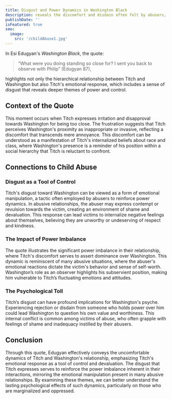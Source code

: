 ```yaml
---
title: Disgust and Power Dynamics in Washington Black
description: reveals the discomfort and disdain often felt by abusers, reinforcing the power imbalance that victimizes and isolates the child.
publishDate: ''
isFeatured: true
seo:
  image:
    src: '/childAbuse1.jpg'
---
```




In Esi Edugyan's *Washington Black*, the quote:

> “What were you doing standing so close for? I sent you back to observe with Philip” (Edugyan 87),

highlights not only the hierarchical relationship between Titch and Washington but also Titch's emotional response, which includes a sense of disgust that reveals deeper themes of power and control.

## Context of the Quote

This moment occurs when Titch expresses irritation and disapproval towards Washington for being too close. The frustration suggests that Titch perceives Washington's proximity as inappropriate or invasive, reflecting a discomfort that transcends mere annoyance. This discomfort can be understood as a manifestation of Titch's internalized beliefs about race and class, where Washington's presence is a reminder of his position within a social hierarchy that Titch is reluctant to confront.

## Connections to Child Abuse

### Disgust as a Tool of Control

Titch's disgust toward Washington can be viewed as a form of emotional manipulation, a tactic often employed by abusers to reinforce power dynamics. In abusive relationships, the abuser may express contempt or revulsion towards the victim, creating an environment of shame and devaluation. This response can lead victims to internalize negative feelings about themselves, believing they are unworthy or undeserving of respect and kindness.

### The Impact of Power Imbalance

The quote illustrates the significant power imbalance in their relationship, where Titch's discomfort serves to assert dominance over Washington. This dynamic is reminiscent of many abusive situations, where the abuser's emotional reactions dictate the victim's behavior and sense of self-worth. Washington’s role as an observer highlights his subservient position, making him vulnerable to Titch’s fluctuating emotions and attitudes.

### The Psychological Toll

Titch’s disgust can have profound implications for Washington's psyche. Experiencing rejection or disdain from someone who holds power over him could lead Washington to question his own value and worthiness. This internal conflict is common among victims of abuse, who often grapple with feelings of shame and inadequacy instilled by their abusers. 

## Conclusion

Through this quote, Edugyan effectively conveys the uncomfortable dynamics of Titch and Washington's relationship, emphasizing Titch's emotional response as a tool of control and devaluation. The disgust that Titch expresses serves to reinforce the power imbalance inherent in their interactions, mirroring the emotional manipulation present in many abusive relationships. By examining these themes, we can better understand the lasting psychological effects of such dynamics, particularly on those who are marginalized and oppressed.
